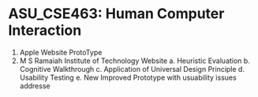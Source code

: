# ASU_CSE463: Human Computer Interaction 

1. Apple Website ProtoType
2. M S Ramaiah Institute of Technology Website
    a. Heuristic Evaluation
    b. Cognitive Walkthrough
    c. Application of Universal Design Principle
    d. Usability Testing
    e. New Improved Prototype with usuability issues addresse
